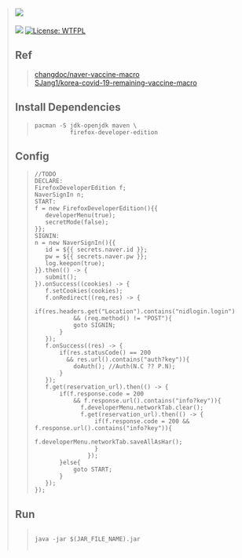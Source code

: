 
> # [![](https://raw.githubusercontent.com/TaYaKi71751/NVMe/gh-pages/svg/n.svg)](https://github.com/TaYaKi71751/NVMe/releases)
> [![](https://github.com/TaYaKi71751/NVme/actions/workflows/main.yml/badge.svg)](https://github.com/TaYaKi71751/NVme/actions/workflows/main.yml)
 [![License: WTFPL](https://img.shields.io/badge/License-WTFPL-brightgreen.svg)](http://www.wtfpl.net/about/)
> <br>
> ## Ref
>> [changdoc/naver-vaccine-macro](https://github.com/changdoc/naver-vaccine-macro)<br>
>> [SJang1/korea-covid-19-remaining-vaccine-macro](https://github.com/SJang1/korea-covid-19-remaining-vaccine-macro)<br>
> ## Install Dependencies
>> ```
>> pacman -S jdk-openjdk maven \
>>           firefox-developer-edition
>> ```
> ## Config
>> ```
>> //TODO 
>> DECLARE:
>> FirefoxDeveloperEdition f;
>> NaverSignIn n;
>> START:
>> f = new FirefoxDeveloperEdition(){{
>>    developerMenu(true);
>>    secretMode(false);
>> }};
>> SIGNIN:
>> n = new NaverSignIn(){{
>>    id = ${{ secrets.naver.id }};
>>    pw = ${{ secrets.naver.pw }};
>>    log.keepon(true);
>> }}.then(() -> {
>>    submit();
>> }).onSuccess((cookies) -> {
>>    f.setCookies(cookies);
>>    f.onRedirect((req,res) -> {
>>        if(res.headers.get("Location").contains("nidlogin.login")
>>            && (req.method() != "POST"){
>>            goto SIGNIN;
>>        }
>>    });
>>    f.onSuccess((res) -> {
>>        if(res.statusCode() == 200
>>          && res.url().contains("auth?key")){
>>            doAuth(); //Auth(N.C ?? P.N);
>>        }
>>    });
>>    f.get(reservation_url).then(() -> {
>>        if(f.response.code = 200 
>>            && f.response.url().contains("info?key")){
>>              f.developerMenu.networkTab.clear();
>>              f.get(reservation_url).then(() -> {
>>                  if(f.response.code = 200 && f.response.url().contains("info?key")){
>>                      f.developerMenu.networkTab.saveAllAsHar();
>>                  }
>>                });
>>        }else{
>>            goto START;
>>        }
>>    });
>> });
>> ```
> ## Run
>> <pre>
>> <code>
>> java -jar $(JAR_FILE_NAME).jar
>> </code>
>> </pre>
<!-- reservation -> auth -> info  -->
